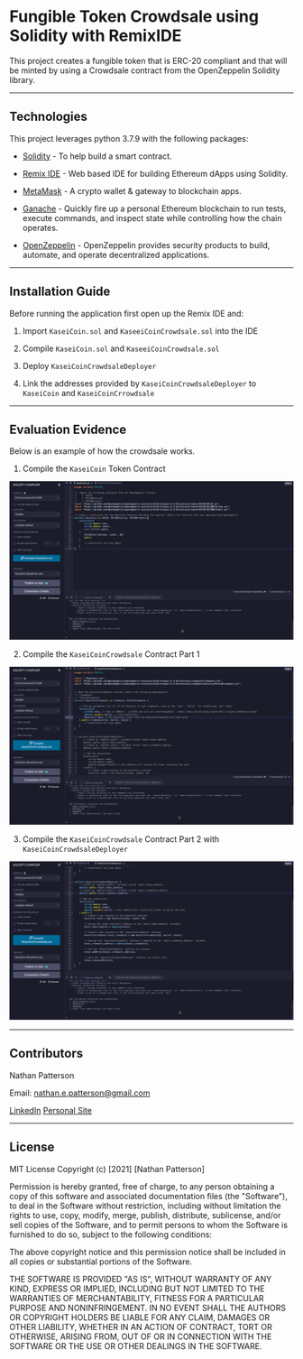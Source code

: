 # Fungible Token Crowdsale using Solidity with RemixIDE

This project creates a fungible token that is ERC-20 compliant and that will be minted by using a Crowdsale contract from the OpenZeppelin Solidity library.

---

## Technologies

This project leverages python 3.7.9 with the following packages:

* [Solidity](https://docs.soliditylang.org/en/v0.8.9/) - To help build a smart contract.

* [Remix IDE](https://remix.ethereum.org/) - Web based IDE for building Ethereum dApps using Solidity.

* [MetaMask](https://metamask.io/) - A crypto wallet & gateway to blockchain apps.

* [Ganache](https://www.trufflesuite.com/ganache) - Quickly fire up a personal Ethereum blockchain to run tests, execute commands, and inspect state while controlling how the chain operates.

* [OpenZeppelin](https://openzeppelin.com/) - OpenZeppelin provides security products to build, automate, and operate decentralized applications.

---

## Installation Guide

Before running the application first open up the Remix IDE and:

1. Import `KaseiCoin.sol` and `KaseeiCoinCrowdsale.sol` into the IDE

2. Compile `KaseiCoin.sol` and `KaseeiCoinCrowdsale.sol`

3. Deploy `KaseiCoinCrowdsaleDeployer`

4. Link the addresses provided by `KaseiCoinCrowdsaleDeployer` to `KaseiCoin` and `KaseiCoinCrrowdsale`

---

## Evaluation Evidence

Below is an example of how the crowdsale works.


1. Compile the `KaseiCoin` Token Contract

![Kasei Coin Compile](./Execution_Results/1-coin-compile.gif)

2. Compile the `KaseiCoinCrowdsale` Contract Part 1

![Kasei Coin Crowdsale Compile](./Execution_Results/2-crowdsale-compile.gif)

3. Compile the `KaseiCoinCrowdsale` Contract Part 2 with `KaseiCoinCrowdsaleDeployer`

![Kasei Coin Crowdsale Deploy Compile](./Execution_Results/3-crowdsale-deploy-compile.gif)

---

## Contributors 

Nathan Patterson

Email: nathan.e.patterson@gmail.com

[LinkedIn](https://www.linkedin.com/in/natepatterson/)
[Personal Site](https://www.n8patterson.com/)

---

## License

MIT License
Copyright (c) [2021] [Nathan Patterson]

Permission is hereby granted, free of charge, to any person obtaining a copy of this software and associated documentation files (the "Software"), to deal in the Software without restriction, including without limitation the rights to use, copy, modify, merge, publish, distribute, sublicense, and/or sell copies of the Software, and to permit persons to whom the Software is furnished to do so, subject to the following conditions:

The above copyright notice and this permission notice shall be included in all copies or substantial portions of the Software.

THE SOFTWARE IS PROVIDED "AS IS", WITHOUT WARRANTY OF ANY KIND, EXPRESS OR IMPLIED, INCLUDING BUT NOT LIMITED TO THE WARRANTIES OF MERCHANTABILITY, FITNESS FOR A PARTICULAR PURPOSE AND NONINFRINGEMENT. IN NO EVENT SHALL THE AUTHORS OR COPYRIGHT HOLDERS BE LIABLE FOR ANY CLAIM, DAMAGES OR OTHER LIABILITY, WHETHER IN AN ACTION OF CONTRACT, TORT OR OTHERWISE, ARISING FROM, OUT OF OR IN CONNECTION WITH THE SOFTWARE OR THE USE OR OTHER DEALINGS IN THE SOFTWARE.
